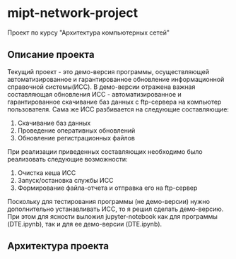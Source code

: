 # mipt-network-project
Проект по курсу "Архитектура компьютерных сетей"

## Описание проекта
Текущий проект - это демо-версия программы, осуществляющей автоматизированное и гарантированное обновление информационной справочной системы(ИСС). В демо-версии отражена важная составляющая обновления ИСС - автоматизированное и гарантированное скачивание баз данных с ftp-сервера на компьютер пользователя. Сама же ИСС разбивается на следующие составляющие:

1. Скачивание баз данных
2. Проведение оперативных обновлений
3. Обновление регистрационных файлов

При реализации приведенных составляющих необходимо было реализовать следующие возможности:

1. Очистка кеша ИСС
2. Запуск/остановка службы ИСС
3. Формирование файла-отчета и отправка его на ftp-сервер

Поскольку для тестирования программы (не демо-версии) нужно дополнительно устанавливать ИСС, то я решил сделать демо-версию. При этом для ясности выложил jupyter-notebook как для программы (DTE.ipynb), так и для ее демо-версии (DTE.ipynb).

## Архитектура проекта


